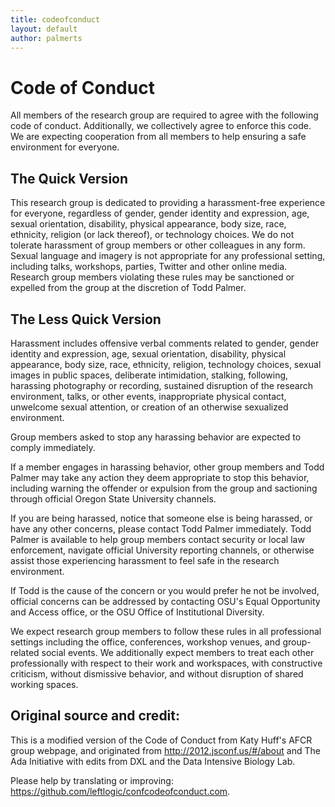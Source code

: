 ```yaml
---
title: codeofconduct
layout: default
author: palmerts
---
```

# Code of Conduct

All members of the research group are required to agree with the following code of conduct. Additionally, we collectively agree 
to enforce this code. We are expecting cooperation from all members to help ensuring a safe environment for everyone.

## The Quick Version

This research group is dedicated to providing a harassment-free experience for everyone, regardless of gender, gender 
identity and expression, age, sexual orientation, disability, physical appearance, body size, race, ethnicity, religion (or lack thereof), 
or technology choices. We do not tolerate harassment of group members or other colleagues in any form. Sexual language and imagery is not 
appropriate for any professional setting, including talks, workshops, parties, Twitter and other online media. Research group members 
violating these rules may be sanctioned or expelled from the group at the discretion of Todd Palmer.

## The Less Quick Version

Harassment includes offensive verbal comments related to gender, gender identity and expression, age, sexual orientation, disability, 
physical appearance, body size, race, ethnicity, religion, technology choices, sexual images in public spaces, deliberate intimidation, 
stalking, following, harassing photography or recording, sustained disruption of the research environment, talks, or other events, 
inappropriate physical contact, unwelcome sexual attention, or creation of an otherwise sexualized environment.

Group members asked to stop any harassing behavior are expected to comply immediately.

If a member engages in harassing behavior, other group members and Todd Palmer may take any action they deem appropriate to stop this behavior, 
including warning the offender or expulsion from the group and sactioning through official Oregon State University channels.

If you are being harassed, notice that someone else is being harassed, or have any other concerns, please contact Todd Palmer immediately. 
Todd Palmer is available to help group members contact security or local law enforcement, navigate official University reporting channels, 
or otherwise assist those experiencing harassment to feel safe in the research environment.

If Todd is the cause of the concern or you would prefer he not be involved, official concerns can be addressed by contacting OSU's Equal Opportunity and Access office, or the OSU Office of Institutional Diversity.

We expect research group members to follow these rules in all professional settings including the office, conferences, workshop venues, 
and group-related social events. We additionally expect members to treat each other professionally with respect to their work and workspaces, 
with constructive criticism, without dismissive behavior, and without disruption of shared working spaces.

## Original source and credit:

This is a modified version of the Code of Conduct from Katy Huff's AFCR group webpage, and originated from http://2012.jsconf.us/#/about and 
The Ada Initiative with edits from DXL and the Data Intensive Biology Lab.

Please help by translating or improving: https://github.com/leftlogic/confcodeofconduct.com.
